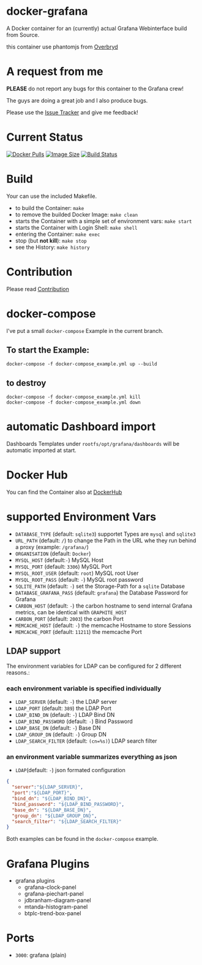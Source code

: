 docker-grafana
==============

A Docker container for an (currently) actual Grafana Webinterface build from Source.

this container use phantomjs from [Overbryd](https://github.com/Overbryd/docker-phantomjs-alpine)

# A request from me

**PLEASE** do not report any bugs for this container to the Grafana crew!

The guys are doing a great job and I also produce bugs.

Please use the [Issue Tracker](https://github.com/bodsch/docker-grafana/issues) and give me feedback!


# Current Status

[![Docker Pulls](https://img.shields.io/docker/pulls/bodsch/docker-grafana.svg?branch)][hub]
[![Image Size](https://images.microbadger.com/badges/image/bodsch/docker-grafana.svg?branch)][microbadger]
[![Build Status](https://travis-ci.org/bodsch/docker-grafana.svg?branch)][travis]

[hub]: https://hub.docker.com/r/bodsch/docker-grafana/
[microbadger]: https://microbadger.com/images/bodsch/docker-grafana
[travis]: https://travis-ci.org/bodsch/docker-grafana


# Build
Your can use the included Makefile.

- to build the Container: `make`
- to remove the builded Docker Image: `make clean`
- starts the Container with a simple set of environment vars: `make start`
- starts the Container with Login Shell: `make shell`
- entering the Container: `make exec`
- stop (but **not kill**): `make stop`
- see the History: `make history`


# Contribution

Please read [Contribution](CONTRIBUTIONG.md)


# docker-compose

I've put a small `docker-compose` Example in the current branch.

## To start the Example:

    docker-compose -f docker-compose_example.yml up --build

## to destroy

    docker-compose -f docker-compose_example.yml kill
    docker-compose -f docker-compose_example.yml down


# automatic Dashboard import

Dashboards Templates under `rootfs/opt/grafana/dashboards` will be automatic imported at start.


# Docker Hub

You can find the Container also at  [DockerHub](https://hub.docker.com/r/bodsch/docker-grafana/)


# supported Environment Vars

- `DATABASE_TYPE` (default: `sqlite3`)  supportet Types are `mysql` and `sqlite3`
- `URL_PATH` (default: `/`) to change the Path in the URL whe they run behind a proxy (example: `/grafana/`)
- `ORGANISATION` (default: `Docker`)
- `MYSQL_HOST` (default:`-`) MySQL Host
- `MYSQL_PORT` (default: `3306`) MySQL Port
- `MYSQL_ROOT_USER` (default:  `root`) MySQL root User
- `MYSQL_ROOT_PASS` (default:  `-`) MySQL root password
- `SQLITE_PATH` (default: `-`) set the Storage-Path for a `sqlite` Database
- `DATABASE_GRAFANA_PASS` (default: `grafana`) the Database Password for Grafana
- `CARBON_HOST` (default: `-`) the carbon hostname to send internal Grafana metrics, can be identical with `GRAPHITE_HOST`
- `CARBON_PORT` (default: `2003`) the carbon Port
- `MEMCACHE_HOST` (default: `-`) the memcache Hostname to store Sessions
- `MEMCACHE_PORT` (default: `11211`) the memcache Port


## LDAP support

The environment variables for LDAP can be configured for 2 different reasons.:

### each environment variable is specified individually

- `LDAP_SERVER` (default: `-`) the LDAP server
- `LDAP_PORT` (default:  `389`) the LDAP Port
- `LDAP_BIND_DN` (default:  `-`) LDAP Bind DN
- `LDAP_BIND_PASSWORD` (default:  `-`) Bind Password
- `LDAP_BASE_DN` (default:  `-`) Base DN
- `LDAP_GROUP_DN` (default:  `-`) Group DN
- `LDAP_SEARCH_FILTER` (default:  `(cn=%s)`) LDAP search filter


### an environment variable summarizes everything as json

- `LDAP`(default: `-`) json formated configuration

```json
{
  "server":"${LDAP_SERVER}",
  "port":"${LDAP_PORT}",
  "bind_dn": "${LDAP_BIND_DN}",
  "bind_password": "${LDAP_BIND_PASSWORD}",
  "base_dn": "${LDAP_BASE_DN}",
  "group_dn": "${LDAP_GROUP_DN}",
  "search_filter": "${LDAP_SEARCH_FILTER}"
}
```

Both examples can be found in the `docker-compose` example.


# Grafana Plugins

- grafana plugins
  * grafana-clock-panel
  * grafana-piechart-panel
  * jdbranham-diagram-panel
  * mtanda-histogram-panel
  * btplc-trend-box-panel


# Ports

 - `3000`: grafana (plain)
